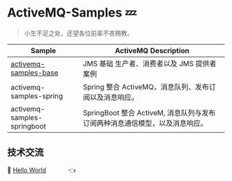 # ActiveMQ-Samples :zzz:

> 小生不足之处，还望各位前辈不吝赐教。<br>



| Sample                      | ActiveMQ Description                                         |
| --------------------------- | ------------------------------------------------------------ |
|  [activemq-samples-base](https://github.com/DevilMafia/activemq-sample/tree/master/activemq-samples-base)    | JMS 基础 生产者、消费者以及 JMS 提供者案例                   |
| activemq-samples-spring     | Spring 整合 ActiveMQ，消息队列、发布订阅以及消息响应。       |
| activemq-samples-springboot | SpringBoot 整合 ActiveM, 消息队列与发布订阅两种消息通信模型，以及消息响应。 |



## 技术交流

🐾 <a target="_blank" href="//shang.qq.com/wpa/qunwpa?idkey=dcdd3d66762ab211689194912f87f082e1416c4a95313d48caf179871150fdd8">Hello World</a> &nbsp;&nbsp;&nbsp; &nbsp;&nbsp;&nbsp;  &nbsp;&nbsp;&nbsp;   👈

